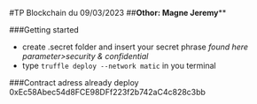 #TP Blockchain du 09/03/2023
##__Othor: Magne Jeremy__**

###Getting started
- create .secret folder and insert your secret phrase *found here parameter>security & confidential*
- type `truffle deploy --network matic` in you terminal

###Contract adress already deploy
0xEc58Abec54d8FCE98DFf223f2b742aC4c828c3bb
